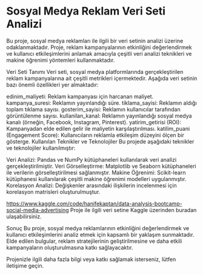 # Sosyal Medya Reklam Veri Seti Analizi
Bu proje, sosyal medya reklamları ile ilgili bir veri setinin analizi üzerine odaklanmaktadır. Proje, reklam kampanyalarının etkinliğini değerlendirmek ve kullanıcı etkileşimlerini anlamak amacıyla çeşitli veri analizi teknikleri ve makine öğrenimi yöntemleri kullanmaktadır.

Veri Seti Tanımı
Veri seti, sosyal medya platformlarında gerçekleştirilen reklam kampanyalarına ait çeşitli metrikleri içermektedir. Aşağıda veri setinin bazı önemli özellikleri yer almaktadır:

edinim_maliyeti: Reklam kampanyası için harcanan maliyet.
kampanya_suresi: Reklamın yayınlandığı süre.
tiklama_sayisi: Reklamın aldığı toplam tıklama sayısı.
gosterim_sayisi: Reklamın kullanıcılar tarafından görüntülenme sayısı.
kullanilan_kanal: Reklamın yayınlandığı sosyal medya kanalı (örneğin, Facebook, Instagram, Pinterest).
yatirim_getirisi (ROI): Kampanyadan elde edilen gelir ile maliyetin karşılaştırılması.
katilim_puani (Engagement Score): Kullanıcıların reklamla etkileşim düzeyini ölçen bir gösterge.
Kullanılan Teknikler ve Teknolojiler
Bu projede aşağıdaki teknikler ve teknolojiler kullanılmıştır:

Veri Analizi: Pandas ve NumPy kütüphaneleri kullanılarak veri analizi gerçekleştirilmiştir.
Veri Görselleştirme: Matplotlib ve Seaborn kütüphaneleri ile verilerin görselleştirilmesi sağlanmıştır.
Makine Öğrenimi: Scikit-learn kütüphanesi kullanılarak çeşitli makine öğrenimi modelleri uygulanmıştır.
Korelasyon Analizi: Değişkenler arasındaki ilişkilerin incelenmesi için korelasyon matrisleri oluşturulmuştur.


https://www.kaggle.com/code/hanifekaptan/data-analysis-bootcamp-social-media-advertising
Proje ile ilgili veri setine Kaggle üzerinden buradan ulaşabilirsiniz.

Sonuç
Bu proje, sosyal medya reklamlarının etkinliğini değerlendirmek ve kullanıcı etkileşimlerini analiz etmek için kapsamlı bir yaklaşım sunmaktadır. Elde edilen bulgular, reklam stratejilerinin geliştirilmesine ve daha etkili kampanyaların oluşturulmasına katkı sağlayacaktır.

Projenizle ilgili daha fazla bilgi veya katkı sağlamak isterseniz, lütfen iletişime geçin.
